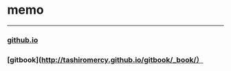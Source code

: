# memo
***
### [github.io](https://TashiroMercy.github.io)

### [gitbook](http://tashiromercy.github.io/gitbook/_book/）
